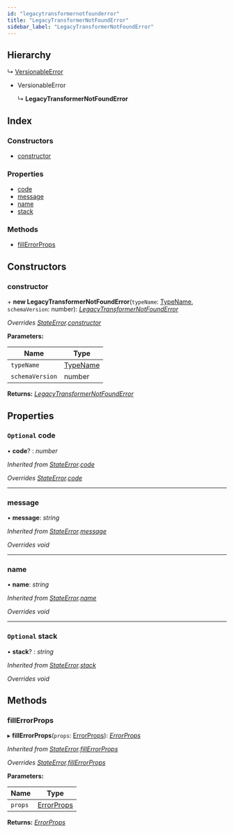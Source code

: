 ```yaml
---
id: "legacytransformernotfounderror"
title: "LegacyTransformerNotFoundError"
sidebar_label: "LegacyTransformerNotFoundError"
---
```


## Hierarchy

  ↳ [VersionableError](versionableerror.md)

* VersionableError

  ↳ **LegacyTransformerNotFoundError**

## Index

### Constructors

* [constructor](legacytransformernotfounderror.md#constructor)

### Properties

* [code](legacytransformernotfounderror.md#optional-code)
* [message](legacytransformernotfounderror.md#message)
* [name](legacytransformernotfounderror.md#name)
* [stack](legacytransformernotfounderror.md#optional-stack)

### Methods

* [fillErrorProps](legacytransformernotfounderror.md#fillerrorprops)

## Constructors

###  constructor

\+ **new LegacyTransformerNotFoundError**(`typeName`: [TypeName](../modules/types.md#typename), `schemaVersion`: number): *[LegacyTransformerNotFoundError](legacytransformernotfounderror.md)*

*Overrides [StateError](stateerror.md).[constructor](stateerror.md#constructor)*

**Parameters:**

Name | Type |
------ | ------ |
`typeName` | [TypeName](../modules/types.md#typename) |
`schemaVersion` | number |

**Returns:** *[LegacyTransformerNotFoundError](legacytransformernotfounderror.md)*

## Properties

### `Optional` code

• **code**? : *number*

*Inherited from [StateError](stateerror.md).[code](stateerror.md#optional-code)*

*Overrides [StateError](stateerror.md).[code](stateerror.md#optional-code)*

___

###  message

• **message**: *string*

*Inherited from [StateError](stateerror.md).[message](stateerror.md#message)*

*Overrides void*

___

###  name

• **name**: *string*

*Inherited from [StateError](stateerror.md).[name](stateerror.md#name)*

*Overrides void*

___

### `Optional` stack

• **stack**? : *string*

*Inherited from [StateError](stateerror.md).[stack](stateerror.md#optional-stack)*

*Overrides void*

## Methods

###  fillErrorProps

▸ **fillErrorProps**(`props`: [ErrorProps](../modules/types.md#errorprops)): *[ErrorProps](../modules/types.md#errorprops)*

*Inherited from [StateError](stateerror.md).[fillErrorProps](stateerror.md#fillerrorprops)*

*Overrides [StateError](stateerror.md).[fillErrorProps](stateerror.md#fillerrorprops)*

**Parameters:**

Name | Type |
------ | ------ |
`props` | [ErrorProps](../modules/types.md#errorprops) |

**Returns:** *[ErrorProps](../modules/types.md#errorprops)*
